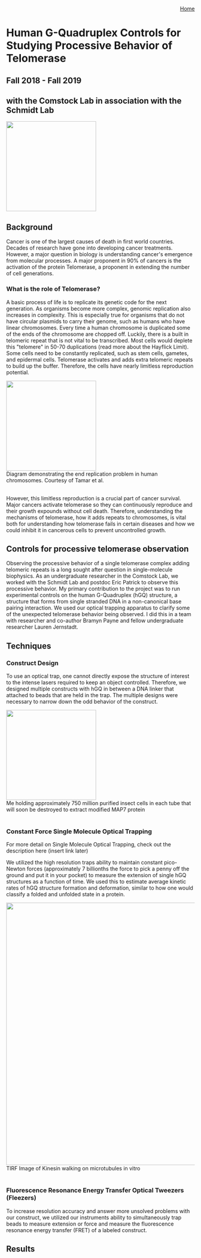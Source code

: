 <p align="right">
  <a href="https://jslivka66.github.io/index.html">
    Home
  </a>
</p>

# Human G-Quadruplex Controls for Studying Processive Behavior of Telomerase

## Fall 2018 - Fall 2019
## with the Comstock Lab in association with the Schmidt Lab

<img src="https://jslivka66.github.io/past_projects/Mario_MuSHBRooM.png" width="240" />
<br>

## Background
Cancer is one of the largest causes of death in first world countries. Decades of research have gone into developing cancer treatments. However, a major question in biology is understanding cancer's emergence from molecular processes. A major proponent in 90% of cancers is the activation of the protein Telomerase, a proponent in extending the number of cell generations.

### What is the role of Telomerase?
A basic process of life is to replicate its genetic code for the next generation. As organisms become more complex, genomic replication also increases in complexity. This is especially true for organisms that do not have circular plasmids to carry their genome, such as humans who have linear chromosomes. Every time a human chromosome is duplicated some of the ends of the chromosome are chopped off. Luckily, there is a built in telomeric repeat that is not vital to be transcribed. Most cells would deplete this "telomere" in 50-70 duplications (read more about the Hayflick Limit). Some cells need to be constantly replicated, such as stem cells, gametes, and epidermal cells. Telomerase activates and adds extra telomeric repeats to build up the buffer. Therefore, the cells have nearly limitless reproduction potential.

<img src="https://jslivka66.github.io/past_projects/telomere_shortening.jpg" width="240" />
<figcaption> Diagram demonstrating the end replication problem in human chromosomes. Courtesy of Tamar et al. </figcaption>
<br>

However, this limitless reproduction is a crucial part of cancer survival. Major cancers activate telomerase so they can continuously reproduce and their growth expounds without cell death. Therefore, understanding the mechanisms of telomerase, how it adds repeats to chromosomes, is vital both for understanding how telomerase fails in certain diseases and how we could inhibit it in cancerous cells to prevent uncontrolled growth.


## Controls for processive telomerase observation
Observing the processive behavior of a single telomerase complex adding telomeric repeats is a long sought after question in single-molecule biophysics. As an undergraduate researcher in the Comstock Lab, we worked with the Schmidt Lab and postdoc Eric Patrick to observe this processive behavior. My primary contribution to the project was to run experimental controls on the human G-Quadruplex (hGQ) structure, a structure that forms from single stranded DNA in a non-canonical base pairing interaction. We used our optical trapping apparatus to clarify some of the unexpected telomerase behavior being observed. I did this in a team with researcher and co-author Bramyn Payne and fellow undergraduate researcher Lauren Jernstadt.

## Techniques

### Construct Design

To use an optical trap, one cannot directly expose the structure of interest to the intense lasers required to keep an object controlled. Therefore, we designed multiple constructs with hGQ in between a DNA linker that attached to beads that are held in the trap. The multiple designs were necessary to narrow down the odd behavior of the construct.

<img src="https://jslivka66.github.io/past_projects/cells_in_tube.jpg" width="240" />
<figcaption> Me holding approximately 750 million purified insect cells in each tube that will soon be destroyed to extract modified MAP7 protein </figcaption>
<br>

### Constant Force Single Molecule Optical Trapping

For more detail on Single Molecule Optical Trapping, check out the description here (insert link later)

We utilized the high resolution traps ability to maintain constant pico-Newton forces (approximately 7 billionths the force to pick a penny off the ground and put it in your pocket) to measure the extension of single hGQ structures as a function of time. We used this to estimate average kinetic rates of hGQ structure formation and deformation, similar to how one would classify a folded and unfolded state in a protein.

<img src="https://jslivka66.github.io/past_projects/500x_JC_Kif-5b_100nM_FL_MAP7_1_MMStack_Pos0_gif.gif" width="700" />
<figcaption> TIRF Image of Kinesin walking on microtubules in vitro </figcaption>
<br>

### Fluorescence Resonance Energy Transfer Optical Tweezers (Fleezers)

To increase resolution accuracy and answer more unsolved problems with our construct, we utilized our instruments ability to simultaneously trap beads to measure extension or force and measure the fluorescence resonance energy transfer (FRET) of a labeled construct.


## Results
